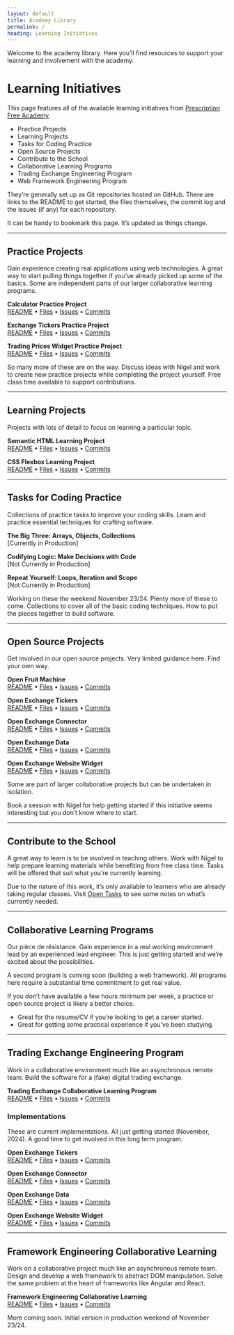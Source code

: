 ```yaml
---
layout: default
title: Academy Library
permalink: /
heading: Learning Initiatives
---
```


Welcome to the academy library. Here you’ll find resources to support your learning and involvement with the academy.

# Learning Initiatives

This page features all of the available learning initiatives from [Prescription Free Academy](https://prescriptionfree.academy/).

- Practice Projects
- Learning Projects
- Tasks for Coding Practice
- Open Source Projects
- Contribute to the School
- Collaborative Learning Programs
- Trading Exchange Engineering Program
- Web Framework Engineering Program
 
They’re generally set up as Git repositories hosted on GitHub. There are links to the README to get started, the files themselves, the commit log and the issues (if any) for each repository.

It can be handy to bookmark this page. It’s updated as things change.

---

## Practice Projects

Gain experience creating real applications using web technologies. A great way to start pulling things together if you’ve already picked up some of the basics. Some are independent parts of our larger collaborative learning programs.

**Calculator Practice Project**    
[README](https://github.com/pecknigel/calculator-practice-project/blob/main/README.md)
• [Files](https://github.com/pecknigel/calculator-practice-project)
• [Issues](https://github.com/pecknigel/calculator-practice-project/issues)
• [Commits](https://github.com/pecknigel/calculator-practice-project/commits/main/)

**Exchange Tickers Practice Project**    
[README](https://github.com/pecknigel/exchange-tickers-practice-project/blob/main/README.md)
• [Files](https://github.com/pecknigel/exchange-tickers-practice-project)
• [Issues](https://github.com/pecknigel/exchange-tickers-practice-project/issues)
• [Commits](https://github.com/pecknigel/exchange-tickers-practice-project/commits/main/)

**Trading Prices Widget Practice Project**    
[README](https://github.com/pecknigel/trading-prices-widget-practice-project/blob/main/README.md)
• [Files](https://github.com/pecknigel/trading-prices-widget-practice-project)
• [Issues](https://github.com/pecknigel/trading-prices-widget-practice-project/issues)
• [Commits](https://github.com/pecknigel/trading-prices-widget-practice-project/commits/main/)

So many more of these are on the way. Discuss ideas with Nigel and work to create new practice projects while completing the project yourself. Free class time available to support contributions.

---

## Learning Projects

Projects with lots of detail to focus on learning a particular topic.

**Semantic HTML Learning Project**    
[README](https://github.com/pecknigel/semantic-html-learning-project/blob/main/README.md)
• [Files](https://github.com/pecknigel/semantic-html-learning-project)
• [Issues](https://github.com/pecknigel/semantic-html-learning-project/issues)
• [Commits](https://github.com/pecknigel/semantic-html-learning-project/commits/main/)

**CSS Flexbox Learning Project**    
[README](https://github.com/pecknigel/css-flexbox-learning-project/blob/main/README.md)
• [Files](https://github.com/pecknigel/css-flexbox-learning-project)
• [Issues](https://github.com/pecknigel/css-flexbox-learning-project/issues)
• [Commits](https://github.com/pecknigel/css-flexbox-learning-project/commits/main/)

---
 
## Tasks for Coding Practice

Collections of practice tasks to improve your coding skills. Learn and practice essential techniques for crafting software.

**The Big Three: Arrays, Objects, Collections**    
[Currently in Production]

**Codifying Logic: Make Decisions with Code**    
[Not Currently in Production]

**Repeat Yourself: Loops, Iteration and Scope**    
[Not Currently in Production]

Working on these the weekend November 23/24. Plenty more of these to come. Collections to cover all of the basic coding techniques. How to put the pieces together to build software.

---
 
## Open Source Projects

Get involved in our open source projects. Very limited guidance here. Find your own way.

**Open Fruit Machine**    
[README](https://github.com/pecknigel/open-fruit-machine/blob/main/README.md)
• [Files](https://github.com/pecknigel/open-fruit-machine)
• [Issues](https://github.com/pecknigel/open-fruit-machine/issues)
• [Commits](https://github.com/pecknigel/open-fruit-machine/commits/main/)

**Open Exchange Tickers**    
[README](https://github.com/pecknigel/open-exchange-tickers/blob/main/README.md)
• [Files](https://github.com/pecknigel/open-exchange-tickers)
• [Issues](https://github.com/pecknigel/open-exchange-tickers/issues)
• [Commits](https://github.com/pecknigel/open-exchange-tickers/commits/main/)

**Open Exchange Connector**    
[README](https://github.com/pecknigel/open-exchange-connector/blob/main/README.md)
• [Files](https://github.com/pecknigel/open-exchange-connector)
• [Issues](https://github.com/pecknigel/open-exchange-connector/issues)
• [Commits](https://github.com/pecknigel/open-exchange-connector/commits/main/)

**Open Exchange Data**    
[README](https://github.com/pecknigel/open-exchange-data/blob/main/README.md)
• [Files](https://github.com/pecknigel/open-exchange-data)
• [Issues](https://github.com/pecknigel/open-exchange-data/issues)
• [Commits](https://github.com/pecknigel/open-exchange-data/commits/main/)

**Open Exchange Website Widget**    
[README](https://github.com/Prescription-Free-Academy/open-exchange-website-widget/blob/main/README.md)
• [Files](https://github.com/Prescription-Free-Academy/open-exchange-website-widget)
• [Issues](https://github.com/Prescription-Free-Academy/open-exchange-website-widget/issues)
• [Commits](https://github.com/Prescription-Free-Academy/open-exchange-website-widget/commits/main/)

Some are part of larger collaborative projects but can be undertaken in isolation.

Book a session with Nigel for help getting started if this initiative seems interesting but you don’t know where to start.

---

## Contribute to the School

A great way to learn is to be involved in teaching others. Work with Nigel to help prepare learning materials while benefiting from free class time. Tasks will be offered  that suit what you’re currently learning.

Due to the nature of this work, it’s only available to learners who are already taking regular classes. Visit [Open Tasks](/open-tasks) to see some notes on what’s currently needed.

---

## Collaborative Learning Programs

Our pièce de résistance. Gain experience in a real working environment lead by an experienced lead engineer. This is just getting started and we’re excited about the possibilities.

A second program is coming soon (building a web framework). All programs here require a substantial time commitment to get real value.

If you don’t have available a few hours minimum per week, a practice or open source project is likely a better choice.

- Great for the resume/CV if you’re looking to get a career started.
- Great for getting some practical experience if you’ve been studying.

---

## Trading Exchange Engineering Program

Work in a collaborative environment much like an asynchronous remote team. Build the software for a (fake) digital trading exchange.

**Trading Exchange Collaborative Learning Program**    
[README](https://github.com/pecknigel/trading-exchange-collaborative-learning/blob/main/README.md)
• [Files](https://github.com/pecknigel/trading-exchange-collaborative-learning)
• [Issues](https://github.com/pecknigel/trading-exchange-collaborative-learning/issues)
• [Commits](https://github.com/pecknigel/trading-exchange-collaborative-learning/commits/main/)

### Implementations

These are current implementations. All just getting started (November, 2024). A good time to get involved in this long term  program.

**Open Exchange Tickers**    
[README](https://github.com/pecknigel/open-exchange-tickers/blob/main/README.md)
• [Files](https://github.com/pecknigel/open-exchange-tickers)
• [Issues](https://github.com/pecknigel/open-exchange-tickers/issues)
• [Commits](https://github.com/pecknigel/open-exchange-tickers/commits/main/)

**Open Exchange Connector**    
[README](https://github.com/pecknigel/open-exchange-connector/blob/main/README.md)
• [Files](https://github.com/pecknigel/open-exchange-connector)
• [Issues](https://github.com/pecknigel/open-exchange-connector/issues)
• [Commits](https://github.com/pecknigel/open-exchange-connector/commits/main/)

**Open Exchange Data**    
[README](https://github.com/pecknigel/open-exchange-data/blob/main/README.md)
• [Files](https://github.com/pecknigel/open-exchange-data)
• [Issues](https://github.com/pecknigel/open-exchange-data/issues)
• [Commits](https://github.com/pecknigel/open-exchange-data/commits/main/)

**Open Exchange Website Widget**    
[README](https://github.com/Prescription-Free-Academy/open-exchange-website-widget/blob/main/README.md)
• [Files](https://github.com/Prescription-Free-Academy/open-exchange-website-widget)
• [Issues](https://github.com/Prescription-Free-Academy/open-exchange-website-widget/issues)
• [Commits](https://github.com/Prescription-Free-Academy/open-exchange-website-widget/commits/main/)

---

## Framework Engineering Collaborative Learning

Work on a collaborative project much like an asynchronous remote team. Design and develop a web framework to abstract DOM manipulation. Solve the same problem at the heart of frameworks like Angular and React.

**Framework Engineering Collaborative Learning**    
[README](https://github.com/pecknigel/framework-engineering-collaborative-learning/blob/main/README.md)
• [Files](https://github.com/pecknigel/framework-engineering-collaborative-learning)
• [Issues](https://github.com/pecknigel/framework-engineering-collaborative-learning/issues)
• [Commits](https://github.com/pecknigel/framework-engineering-collaborative-learning/commits/main/)

More coming soon. Initial version in production weekend of November 23/24.
